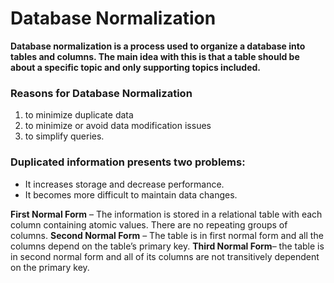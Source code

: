 # Database Normalization

**Database normalization is a process used to organize a database into tables and columns.  The main idea with this is that a table should be about a specific topic and only supporting topics included.**

### Reasons for Database Normalization

1. to minimize duplicate data
2. to minimize or avoid data modification issues
3. to simplify queries. 

### Duplicated information presents two problems:

- It increases storage and decrease performance.
- It becomes more difficult to maintain data changes.



__First Normal Form__ – The information is stored in a relational table with each column containing atomic values. There are no repeating groups of columns.
__Second Normal Form__ – The table is in first normal form and all the columns depend on the table’s primary key.
__Third Normal Form__– the table is in second normal form and all of its columns are not transitively dependent on the primary key.